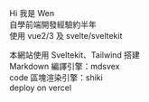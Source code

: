Hi 我是 Wen  
自學前端開發經驗約半年  
使用 vue2/3 及 svelte/sveltekit

本網站使用 Sveltekit、Tailwind 搭建  
Markdown 編譯引擎：mdsvex  
code 區塊渲染引擎：shiki  
deploy on vercel
